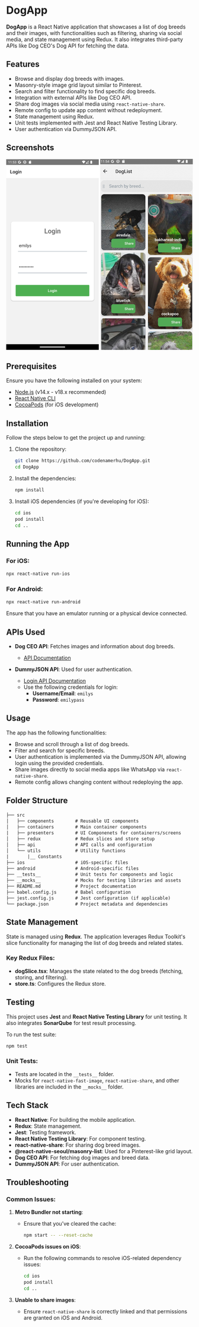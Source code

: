 
# DogApp

**DogApp** is a React Native application that showcases a list of dog breeds and their images, with functionalities such as filtering, sharing via social media, and state management using Redux. It also integrates third-party APIs like Dog CEO's Dog API for fetching the data.

## Features

- Browse and display dog breeds with images.
- Masonry-style image grid layout similar to Pinterest.
- Search and filter functionality to find specific dog breeds.
- Integration with external APIs like Dog CEO API.
- Share dog images via social media using `react-native-share`.
- Remote config to update app content without redeployment.
- State management using Redux.
- Unit tests implemented with Jest and React Native Testing Library.
- User authentication via DummyJSON API.

## Screenshots

<!-- Include screenshots of your app -->
<img src="screenshots/screenshot1.png" width="250"/> 
<img src="screenshots/screenshot2.png" width="250"/>

## Prerequisites

Ensure you have the following installed on your system:

- [Node.js](https://nodejs.org/) (v14.x - v18.x recommended)
- [React Native CLI](https://reactnative.dev/docs/environment-setup)
- [CocoaPods](https://cocoapods.org/) (for iOS development)

## Installation

Follow the steps below to get the project up and running:

1. Clone the repository:

   ```bash
   git clone https://github.com/codenamerhu/DogApp.git
   cd DogApp
   ```

2. Install the dependencies:

   ```bash
   npm install
   ```

3. Install iOS dependencies (if you're developing for iOS):

   ```bash
   cd ios
   pod install
   cd ..
   ```

## Running the App

### For iOS:

```bash
npx react-native run-ios
```

### For Android:

```bash
npx react-native run-android
```

Ensure that you have an emulator running or a physical device connected.

## APIs Used

- **Dog CEO API**: Fetches images and information about dog breeds.
  - [API Documentation](https://dog.ceo/dog-api/documentation/)

- **DummyJSON API**: Used for user authentication.
  - [Login API Documentation](https://dummyjson.com/docs/users#users-login)
  - Use the following credentials for login:
    - **Username/Email**: `emilys`
    - **Password**: `emilypass`

## Usage

The app has the following functionalities:

- Browse and scroll through a list of dog breeds.
- Filter and search for specific breeds.
- User authentication is implemented via the DummyJSON API, allowing login using the provided credentials.
- Share images directly to social media apps like WhatsApp via `react-native-share`.
- Remote config allows changing content without redeploying the app.

## Folder Structure

```plaintext
├── src
│   ├── components        # Reusable UI components
│   ├── containers        # Main container components
|   ├── presenters        # UI Componenets for containerrs/screens
│   ├── redux             # Redux slices and store setup
│   ├── api               # API calls and configuration
│   └── utils             # Utility functions
|       |__ Constants
├── ios                   # iOS-specific files
├── android               # Android-specific files
├── __tests__             # Unit tests for components and logic
├── __mocks__             # Mocks for testing libraries and assets
├── README.md             # Project documentation
├── babel.config.js       # Babel configuration
├── jest.config.js        # Jest configuration (if applicable)
└── package.json          # Project metadata and dependencies
```

## State Management

State is managed using **Redux**. The application leverages Redux Toolkit's slice functionality for managing the list of dog breeds and related states.

### Key Redux Files:

- **dogSlice.tsx**: Manages the state related to the dog breeds (fetching, storing, and filtering).
- **store.ts**: Configures the Redux store.

## Testing

This project uses **Jest** and **React Native Testing Library** for unit testing. It also integrates **SonarQube** for test result processing.

To run the test suite:

```bash
npm test
```

### Unit Tests:

- Tests are located in the `__tests__` folder.
- Mocks for `react-native-fast-image`, `react-native-share`, and other libraries are included in the `__mocks__` folder.

## Tech Stack

- **React Native**: For building the mobile application.
- **Redux**: State management.
- **Jest**: Testing framework.
- **React Native Testing Library**: For component testing.
- **react-native-share**: For sharing dog breed images.
- **@react-native-seoul/masonry-list**: Used for a Pinterest-like grid layout.
- **Dog CEO API**: For fetching dog images and breed data.
- **DummyJSON API**: For user authentication.

## Troubleshooting

### Common Issues:

1. **Metro Bundler not starting**:
   - Ensure that you’ve cleared the cache:
     ```bash
     npm start -- --reset-cache
     ```

2. **CocoaPods issues on iOS**:
   - Run the following commands to resolve iOS-related dependency issues:
     ```bash
     cd ios
     pod install
     cd ..
     ```

3. **Unable to share images**:
   - Ensure `react-native-share` is correctly linked and that permissions are granted on iOS and Android.

